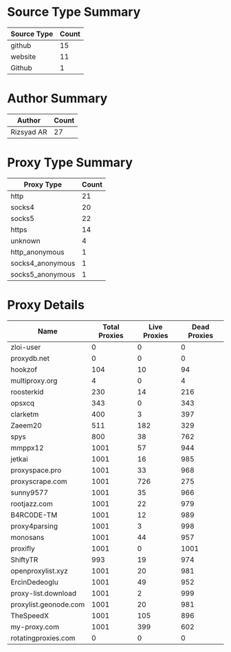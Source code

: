# Source Type Summary

| Source Type | Count |
|-------------|-------|
| github | 15 |
| website | 11 |
| Github | 1 |


# Author Summary

| Author | Count |
|--------|-------|
| Rizsyad AR | 27 |


# Proxy Type Summary

| Proxy Type | Count |
|------------|-------|
| http | 21 |
| socks4 | 20 |
| socks5 | 22 |
| https | 14 |
| unknown | 4 |
| http_anonymous | 1 |
| socks4_anonymous | 1 |
| socks5_anonymous | 1 |


# Proxy Details

| Name | Total Proxies | Live Proxies | Dead Proxies |
|------|---------------|--------------|---------------|
| zloi-user | 0 | 0 | 0 |
| proxydb.net | 0 | 0 | 0 |
| hookzof | 104 | 10 | 94 |
| multiproxy.org | 4 | 0 | 4 |
| roosterkid | 230 | 14 | 216 |
| opsxcq | 343 | 0 | 343 |
| clarketm | 400 | 3 | 397 |
| Zaeem20 | 511 | 182 | 329 |
| spys | 800 | 38 | 762 |
| mmppx12 | 1001 | 57 | 944 |
| jetkai | 1001 | 16 | 985 |
| proxyspace.pro | 1001 | 33 | 968 |
| proxyscrape.com | 1001 | 726 | 275 |
| sunny9577 | 1001 | 35 | 966 |
| rootjazz.com | 1001 | 22 | 979 |
| B4RC0DE-TM | 1001 | 12 | 989 |
| proxy4parsing | 1001 | 3 | 998 |
| monosans | 1001 | 44 | 957 |
| proxifly | 1001 | 0 | 1001 |
| ShiftyTR | 993 | 19 | 974 |
| openproxylist.xyz | 1001 | 20 | 981 |
| ErcinDedeoglu | 1001 | 49 | 952 |
| proxy-list.download | 1001 | 2 | 999 |
| proxylist.geonode.com | 1001 | 20 | 981 |
| TheSpeedX | 1001 | 105 | 896 |
| my-proxy.com | 1001 | 399 | 602 |
| rotatingproxies.com | 0 | 0 | 0 |
